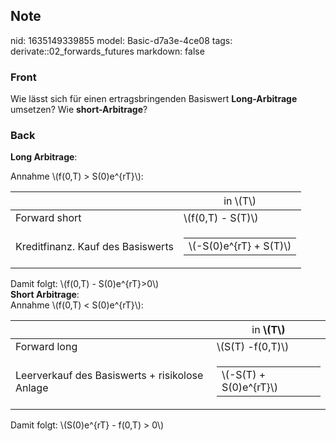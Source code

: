 ## Note
nid: 1635149339855
model: Basic-d7a3e-4ce08
tags: derivate::02_forwards_futures
markdown: false

### Front
Wie lässt sich für einen ertragsbringenden Basiswert
<b>Long-Arbitrage</b> umsetzen? Wie <b>short-Arbitrage</b>?

### Back
<b>Long Arbitrage</b>:
<div>
  Annahme \(f(0,T) > S(0)e^{rT}\):
  <div>
    <table>
      <thead>
        <tr>
          <th>
          <th><span style="font-weight: normal;">in \(T\)</span>
      <tbody>
        <tr>
          <td>Forward short
          <td>\(f(0,T) - S(T)\)
        <tr>
          <td>Kreditfinanz. Kauf des Basiswerts
          <td>
            <table>
              <tbody>
                <tr>
                  <td>\(-S(0)e^{rT} + S(T)\)
            </table>
    </table>
  </div>
  <div>
    Damit folgt: \(f(0,T) - S(0)e^{rT}>0\)
  </div>
  <div>
    <b>Short Arbitrage</b>:
  </div>
  <div>
    Annahme \(f(0,T) < S(0)e^{rT}\):
  </div>
</div>
<table>
  <thead>
    <tr>
      <th>
      <th><span style="font-weight: normal;">in</span> \(T\)
  <tbody>
    <tr>
      <td>Forward long
      <td>\(S(T) -f(0,T)\)
    <tr>
      <td>Leerverkauf des Basiswerts + risikolose Anlage
      <td>
        <table>
          <tbody>
            <tr>
              <td>\(-S(T) + S(0)e^{rT}\)
        </table>
</table>Damit folgt: \(S(0)e^{rT} - f(0,T) > 0\)
